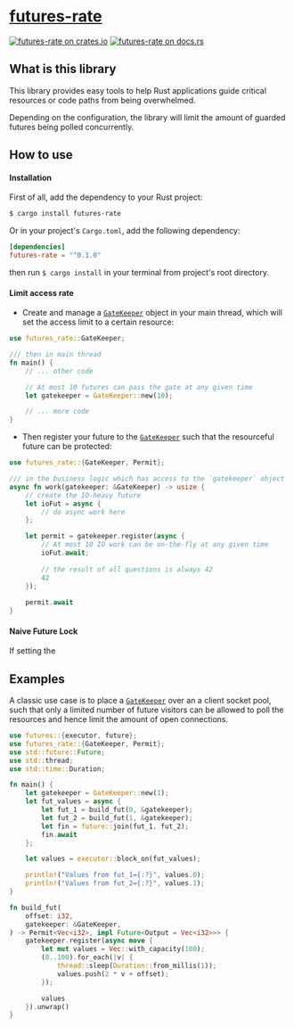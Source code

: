 [futures-rate][docsrs]
======================

[![futures-rate on crates.io][cratesio-image]][cratesio]
[![futures-rate on docs.rs][docsrs-image]][docsrs]

[cratesio]: https://crates.io/crates/futures-rate
[cratesio-image]: https://img.shields.io/crates/v/futures-rate.svg
[docsrs-image]: https://docs.rs/futures-rate/badge.svg
[docsrs]: https://docs.rs/futures-rate

## What is this library

This library provides easy tools to help Rust applications guide
critical resources or code paths from being overwhelmed. 

Depending on the configuration, the library will limit the amount
of guarded futures being polled concurrently.

## How to use

#### Installation

First of all, add the dependency to your Rust project:

```bash
$ cargo install futures-rate
``` 

Or in your project's `Cargo.toml`, add the following dependency:

```toml
[dependencies]
futures-rate = "^0.1.0"
```

then run `$ cargo install` in your terminal from project's root directory.

#### Limit access rate

* Create and manage a [`GateKeeper`] object in your main thread, which will
set the access limit to a certain resource:

```rust
use futures_rate::GateKeeper;

/// then in main thread
fn main() {
    // ... other code

    // At most 10 futures can pass the gate at any given time  
    let gatekeeper = GateKeeper::new(10);

    // ... more code
}
```

* Then register your future to the [`GateKeeper`] such that the resourceful
future can be protected:

```rust
use futures_rate::{GateKeeper, Permit};

/// in the business logic which has access to the `gatekeeper` object
async fn work(gatekeeper: &GateKeeper) -> usize {
    // create the IO-heavy future
    let ioFut = async { 
        // do async work here 
    };

    let permit = gatekeeper.register(async {
        // At most 10 IO work can be on-the-fly at any given time
        ioFut.await;        
        
        // the result of all questions is always 42
        42
    });
    
    permit.await
}
``` 

#### Naive Future Lock

If setting the 


## Examples

A classic use case is to place a [`GateKeeper`] over an a client socket pool, such that only
a limited number of future visitors can be allowed to poll the resources and hence limit the
amount of open connections.

 ```rust
 use futures::{executor, future};
 use futures_rate::{GateKeeper, Permit};
 use std::future::Future;
 use std::thread;
 use std::time::Duration;

 fn main() {
     let gatekeeper = GateKeeper::new(1);
     let fut_values = async {
         let fut_1 = build_fut(0, &gatekeeper);
         let fut_2 = build_fut(1, &gatekeeper);
         let fin = future::join(fut_1, fut_2);
         fin.await
     };

     let values = executor::block_on(fut_values);

     println!("Values from fut_1={:?}", values.0);
     println!("Values from fut_2={:?}", values.1);
 }

 fn build_fut(
     offset: i32,
     gatekeeper: &GateKeeper,
 ) -> Permit<Vec<i32>, impl Future<Output = Vec<i32>>> {
     gatekeeper.register(async move {
         let mut values = Vec::with_capacity(100);
         (0..100).for_each(|v| {
             thread::sleep(Duration::from_millis(1));
             values.push(2 * v + offset);
         });

         values
     }).unwrap()
 }
 ```

 [`GateKeeper`]: struct.GateKeeper.html
